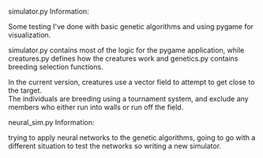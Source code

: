 simulator.py Information:

Some testing I've done with basic genetic algorithms and using pygame for visualization.

simulator.py contains most of the logic for the pygame application, while creatures.py defines how the creatures work and genetics.py contains breeding selection functions.

In the current version, creatures use a vector field to attempt to get close to the target.
<br>
The individuals are breeding using a tournament system, and exclude any members who either run into walls or run off the field.


neural_sim.py Information:

trying to apply neural networks to the genetic algorithms, going to go with a different situation to test the networks so writing a new simulator.

